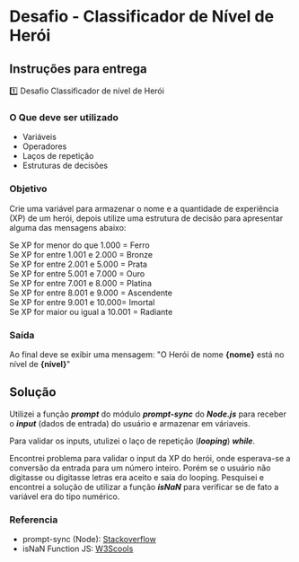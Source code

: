 # Desafio - Classificador de Nível de Herói

## Instruções para entrega

1️⃣ Desafio Classificador de nível de Herói

### O Que deve ser utilizado

- Variáveis
- Operadores
- Laços de repetição
- Estruturas de decisões

### Objetivo

Crie uma variável para armazenar o nome e a quantidade de experiência (XP) de um herói, depois utilize uma estrutura de decisão para apresentar alguma das mensagens abaixo:

Se XP for menor do que 1.000 = Ferro  
Se XP for entre 1.001 e 2.000 = Bronze  
Se XP for entre 2.001 e 5.000 = Prata  
Se XP for entre 5.001 e 7.000 = Ouro  
Se XP for entre 7.001 e 8.000 = Platina  
Se XP for entre 8.001 e 9.000 = Ascendente  
Se XP for entre 9.001 e 10.000= Imortal  
Se XP for maior ou igual a 10.001 = Radiante

### Saída

Ao final deve se exibir uma mensagem:
"O Herói de nome **{nome}** está no nível de **{nivel}**"

## Solução

Utilizei a função **_prompt_** do módulo **_prompt-sync_** do **_Node.js_** para receber o **_input_** (dados de entrada) do usuário e armazenar em váriaveis.

Para validar os inputs, utulizei o laço de repetição (**_looping_**) **_while_**.

Encontrei problema para validar o input da XP do herói, onde esperava-se a conversão da entrada para um número inteiro. Porém se o usuário não digitasse ou digitasse letras era aceito e saia do looping. Pesquisei e encontrei a solução de utilizar a função **_isNaN_** para verificar se de fato a variável era do tipo numérico.

### Referencia

- prompt-sync (Node):
[Stackoverflow](https://stackoverflow.com/questions/54486307/referenceerror-prompt-is-undefined-how-would-i-fix-this-in-javascript)
- isNaN Function JS: [W3Scools](https://www.w3schools.com/jsref/jsref_isnan.asp)